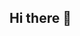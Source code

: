 ## Hi there 👋

<!--
**joeNMNschmoe/joeNMNschmoe** is a ✨ _special_ ✨ repository because its `README.md` (this file) appears on your GitHub profile.

Here are some ideas to get you started:

- 🔭 I’m currently working on ...
## I am currently working on my degree in Graphic Information Technology.
- 🌱 I’m currently learning ...
## I am currently learning HTML5 and CSS coding.
- 👯 I’m looking to collaborate on ...
- 🤔 I’m looking for help with ...
- 💬 Ask me about ...
- 📫 How to reach me: ...
- 😄 Pronouns: ...
- ⚡ Fun fact: ...
-->
